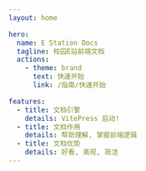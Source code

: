 ```yaml
---
layout: home

hero:
  name: E Station Docs
  tagline: 校园E站前端文档
  actions:
    - theme: brand
      text: 快速开始
      link: /指南/快速开始

features:
  - title: 文档引擎
    details: VitePress 启动!
  - title: 文档作用
    details: 帮助理解, 掌握前端逻辑
  - title: 文档优势
    details: 好看, 美观, 简洁
---
```

